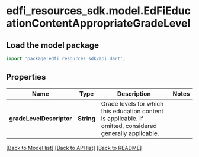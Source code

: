# edfi_resources_sdk.model.EdFiEducationContentAppropriateGradeLevel

## Load the model package
```dart
import 'package:edfi_resources_sdk/api.dart';
```

## Properties
Name | Type | Description | Notes
------------ | ------------- | ------------- | -------------
**gradeLevelDescriptor** | **String** | Grade levels for which this education content is applicable. If omitted, considered generally applicable. | 

[[Back to Model list]](../README.md#documentation-for-models) [[Back to API list]](../README.md#documentation-for-api-endpoints) [[Back to README]](../README.md)


